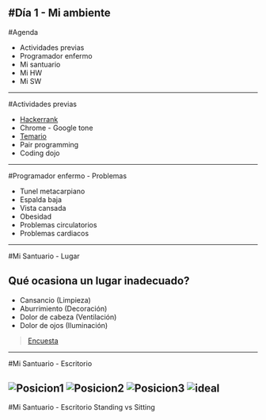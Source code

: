 #Día 1 - Mi ambiente
---

#Agenda
* Actividades previas
* Programador enfermo
* Mi santuario
* Mi HW
* Mi SW

---
#Actividades previas
* [Hackerrank](https://hackerrank.com)
* Chrome - Google tone
* [Temario](https://docs.google.com/spreadsheets/d/1lLFBWIl8aifu4S2DACy2C3k0_4ep343e_27QC61VoJw/pubhtml)
* Pair programming
* Coding dojo

---
#Programador enfermo - Problemas

* Tunel metacarpiano
* Espalda baja
* Vista cansada
* Obesidad
* Problemas circulatorios
* Problemas cardiacos

---
#Mi Santuario - Lugar
## Qué ocasiona un lugar inadecuado?
* Cansancio (Limpieza)
* Aburrimiento (Decoración)
* Dolor de cabeza (Ventilación)
* Dolor de ojos (Iluminación)

> [Encuesta](https://docs.google.com/forms/d/e/1FAIpQLSfexVDwDLSBJtvsogKA1RnqiZ0_cFEetWc3VhsgKDZ2nByUew/viewform)

---

#Mi Santuario - Escritorio

![Posicion1](http://rankinghosting.cl/wp-content/uploads/2015/02/salud-columna-pc.gif)
![Posicion2](http://cosasdelmundo.net/wp-content/uploads/2015/03/info6.jpg)
![Posicion3](http://www.standwalkwork.com/wp-content/uploads/2015/01/ergonomics.gif)
![ideal](http://www.ergoquest.com/uploads/5/9/1/5/5915120/7743834_orig.jpg)
---

#Mi Santuario - Escritorio
Standing vs Sitting
